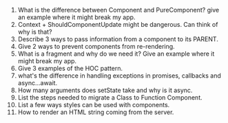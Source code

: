 1. What is the difference between Component and PureComponent? give an
example where it might break my app.
2. Context + ShouldComponentUpdate might be dangerous. Can think of why is
that?
3. Describe 3 ways to pass information from a component to its PARENT.
4. Give 2 ways to prevent components from re-rendering.
5. What is a fragment and why do we need it? Give an example where it might
break my app.
6. Give 3 examples of the HOC pattern.
7. what's the difference in handling exceptions in promises, callbacks and
async...await.
8. How many arguments does setState take and why is it async.
9. List the steps needed to migrate a Class to Function Component.
10. List a few ways styles can be used with components.
11. How to render an HTML string coming from the server.